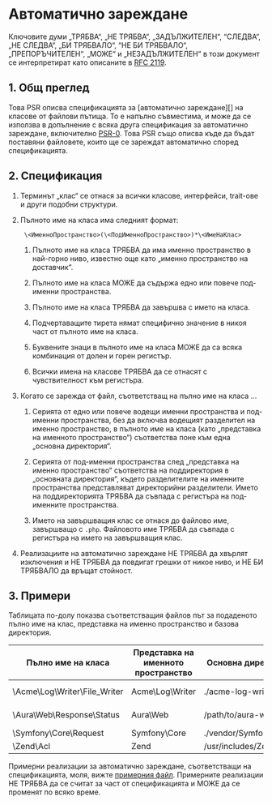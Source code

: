 # Автоматично зареждане

Ключовите думи „ТРЯБВА“, „НЕ ТРЯБВА“, „ЗАДЪЛЖИТЕЛЕН“, “СЛЕДВА“, „НЕ СЛЕДВА“,
„БИ ТРЯБВАЛО“, “НЕ БИ ТРЯБВАЛО“, „ПРЕПОРЪЧИТЕЛЕН“, „МОЖЕ“ и „НЕЗАДЪЛЖИТЕЛЕН“ в
този документ се интерпретират като описаните в [RFC 2119](http://tools.ietf.org/html/rfc2119).


## 1. Общ преглед

Това PSR описва спецификацията за [автоматично зареждане][] на класове от файлови
пътища. То е напълно съвместима, и може да се използва в допълнение с всяка друга
спецификация за автоматично зареждане, включително [PSR-0][]. Това PSR също описва
къде да бъдат поставяни файловете, които ще се зареждат автоматично според спецификацията.


## 2. Спецификация

1. Терминът „клас“ се отнася за всички класове, интерфейси, trait-ове и други
   подобни структури.

2. Пълното име на класа има следният формат:

        \<ИменноПространство>(\<ПодИменноПространство>)*\<ИмеНаКлас>

    1. Пълното име на класа ТРЯБВА да има именно пространство в най-горно ниво,
       известно още като „именно пространство на доставчик“.

    2. Пълното име на класа МОЖЕ да съдържа едно или повече под-именни пространства.

    3. Пълното име на класа ТРЯБВА да завършва с името на класа.

    4. Подчертаващите тирета нямат специфично значение в никоя част от пълното
       име на класа.

    5. Буквените знаци в пълното име на класа МОЖЕ да са всяка комбинация
       от долен и горен регистър.

    6. Всички имена на класове ТРЯБВА да се отнасят с чувствителност към регистъра.

3. Когато се зарежда от файл, съответстващ на пълно име на класа ...

    1. Серията от едно или повече водещи именни пространства и под-именни пространства,
       без да включва водещият разделител на именно пространство, в пълното име на класа (като
       „представка на именното пространство“) съответства поне към една „основна директория“.

    2. Серията от под-именни пространства след „представка на именно пространство“
       съответства на поддиректория в „основната директория“, където разделителите на
       именните пространства представляват директорийни разделители. Името на поддиректорията
       ТРЯБВА да съвпада с регистъра на под-именните пространства.

    3. Името на завършващия клас се отнася до файлово име, завършващо с `.php`.
       Файловото име ТРЯБВА да съвпада с регистъра на името на завършващия клас.

4. Реализациите на автоматично зареждане НЕ ТРЯБВА да хвърлят изключения и
   НЕ ТРЯБВА да повдигат грешки от никое ниво, и НЕ БИ ТРЯБВАЛО да връщат стойност.


## 3. Примери

Таблицата по-долу показва съответстващия файлов път за подаденото пълно име на клас,
представка на именно пространство и базова директория.

| Пълно име на класа            | Представка на именното пространство | Основна директория       | Получен файлов път
| ----------------------------- |-------------------------------------|--------------------------|-------------------------------------------
| \Acme\Log\Writer\File_Writer  | Acme\Log\Writer                     | ./acme-log-writer/lib/   | ./acme-log-writer/lib/File_Writer.php
| \Aura\Web\Response\Status     | Aura\Web                            | /path/to/aura-web/src/   | /path/to/aura-web/src/Response/Status.php
| \Symfony\Core\Request         | Symfony\Core                        | ./vendor/Symfony/Core/   | ./vendor/Symfony/Core/Request.php
| \Zend\Acl                     | Zend                                | /usr/includes/Zend/      | /usr/includes/Zend/Acl.php

Примерни реализации за автоматично зареждане, съответстващи на спецификацията,
моля, вижте [примерния файл][]. Примерните реализации НЕ ТРЯБВА да се считат за
част от спецификацията и МОЖЕ да се променят по всяко време.

[autoloading]: http://php.net/autoload
[PSR-0]: https://github.com/php-fig/fig-standards/blob/master/accepted/PSR-0.md
[примерния файл]: https://github.com/php-fig/fig-standards/blob/master/accepted/PSR-4-autoloader-examples.md
